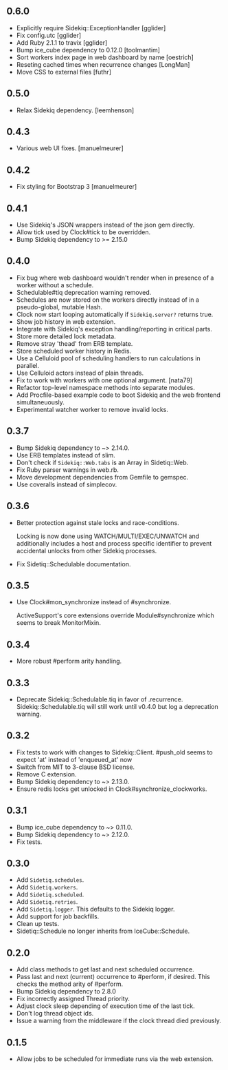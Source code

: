 0.6.0
-----

- Explicitly require Sidekiq::ExceptionHandler [gglider]
- Fix config.utc [gglider]
- Add Ruby 2.1.1 to travix [gglider]
- Bump ice_cube dependency to 0.12.0 [toolmantim]
- Sort workers index page in web dashboard by name [oestrich]
- Reseting cached times when recurrence changes [LongMan]
- Move CSS to external files [futhr]

0.5.0
-----

- Relax Sidekiq dependency. [leemhenson]

0.4.3
-----

- Various web UI fixes. [manuelmeurer]

0.4.2
-----

- Fix styling for Bootstrap 3 [manuelmeurer]

0.4.1
-----

- Use Sidekiq's JSON wrappers instead of the json gem directly.
- Allow tick used by Clock#tick to be overridden.
- Bump Sidekiq dependency to >= 2.15.0

0.4.0
-----

- Fix bug where web dashboard wouldn't render when in presence of a
  worker without a schedule.
- Schedulable#tiq deprecation warning removed.
- Schedules are now stored on the workers directly instead of in a
  pseudo-global, mutable Hash.
- Clock now start looping automatically if `Sidekiq.server?` returns true.
- Show job history in web extension.
- Integrate with Sidekiq's exception handling/reporting in critical parts.
- Store more detailed lock metadata.
- Remove stray 'thead' from ERB template.
- Store scheduled worker history in Redis.
- Use a Celluloid pool of scheduling handlers to run calculations in parallel.
- Use Celluloid actors instead of plain threads.
- Fix to work with workers with one optional argument. [nata79]
- Refactor top-level namespace methods into separate modules.
- Add Procfile-based example code to boot Sidekiq and the web frontend
  simultaneuously.
- Experimental watcher worker to remove invalid locks.

0.3.7
-----

- Bump Sidekiq dependency to ~> 2.14.0.
- Use ERB templates instead of slim.
- Don't check if `Sidekiq::Web.tabs` is an Array in Sidetiq::Web.
- Fix Ruby parser warnings in web.rb.
- Move development dependencies from Gemfile to gemspec.
- Use coveralls instead of simplecov.

0.3.6
-----

- Better protection against stale locks and race-conditions.

  Locking is now done using WATCH/MULTI/EXEC/UNWATCH and additionally
  includes a host and process specific identifier to prevent accidental
  unlocks from other Sidekiq processes.

- Fix Sidetiq::Schedulable documentation.

0.3.5
-----

- Use Clock#mon_synchronize instead of #synchronize.

  ActiveSupport's core extensions override Module#synchronize which seems to
  break MonitorMixin.

0.3.4
-----

- More robust #perform arity handling.

0.3.3
-----

- Deprecate Sidekiq::Schedulable.tiq in favor of .recurrence.
  Sidekiq::Schedulable.tiq will still work until v0.4.0 but log
  a deprecation warning.

0.3.2
-----

- Fix tests to work with changes to Sidekiq::Client.
  #push_old seems to expect 'at' instead of 'enqueued_at' now
- Switch from MIT to 3-clause BSD license.
- Remove C extension.
- Bump Sidekiq dependency to ~> 2.13.0.
- Ensure redis locks get unlocked in Clock#synchronize_clockworks.

0.3.1
-----

- Bump ice_cube dependency to ~> 0.11.0.
- Bump Sidekiq dependency to ~> 2.12.0.
- Fix tests.

0.3.0
-----

- Add `Sidetiq.schedules`.
- Add `Sidetiq.workers`.
- Add `Sidetiq.scheduled`.
- Add `Sidetiq.retries`.
- Add `Sidetiq.logger`. This defaults to the Sidekiq logger.
- Add support for job backfills.
- Clean up tests.
- Sidetiq::Schedule no longer inherits from IceCube::Schedule.

0.2.0
-----

- Add class methods to get last and next scheduled occurrence.
- Pass last and next (current) occurrence to #perform, if desired.
  This checks the method arity of #perform.
- Bump Sidekiq dependency to 2.8.0
- Fix incorrectly assigned Thread priority.
- Adjust clock sleep depending of execution time of the last tick.
- Don't log thread object ids.
- Issue a warning from the middleware if the clock thread died previously.

0.1.5
-----

- Allow jobs to be scheduled for immediate runs via the web extension.
